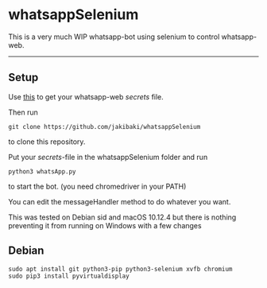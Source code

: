 # whatsappSelenium

This is a very much WIP whatsapp-bot using selenium to control whatsapp-web.

---
## Setup

Use [this](https://github.com/Mawalu/whatsapp-phishing) to get your whatsapp-web _secrets_ file.


Then run

    git clone https://github.com/jakibaki/whatsappSelenium

to clone this repository.

Put your _secrets_-file in the whatsappSelenium folder and run

    python3 whatsApp.py

to start the bot. (you need chromedriver in your PATH)

You can edit the messageHandler method to do whatever you want.

This was tested on Debian sid and macOS 10.12.4 but there is nothing preventing it from running on Windows with a few changes

## Debian

    sudo apt install git python3-pip python3-selenium xvfb chromium
    sudo pip3 install pyvirtualdisplay 
    